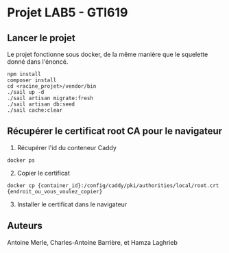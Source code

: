# Projet LAB5 - GTI619

## Lancer le projet

Le projet fonctionne sous docker, de la même manière que le squelette donné dans l'énoncé.

```shell
npm install
composer install
cd <racine_projet>/vendor/bin
./sail up -d
./sail artisan migrate:fresh
./sail artisan db:seed
./sail cache:clear
```

## Récupérer le certificat root CA pour le navigateur

1) Récupérer l'id du conteneur Caddy
````shell
docker ps
````

2) Copier le certificat

````shell
docker cp {container_id}:/config/caddy/pki/authorities/local/root.crt {endroit_ou_vous_voulez_copier}
````

3) Installer le certificat dans le navigateur

## Auteurs

Antoine Merle,
Charles-Antoine Barrière,
et Hamza Laghrieb
